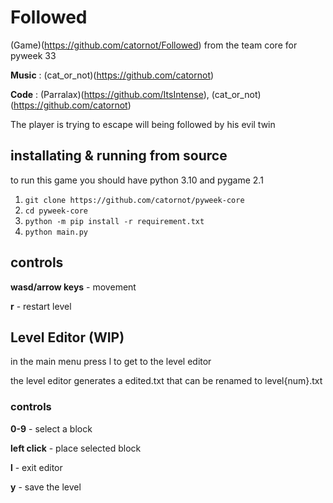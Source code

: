 # Followed
(Game)(https://github.com/catornot/Followed) from the team core for pyweek 33

**Music** : (cat_or_not)(https://github.com/catornot)

**Code** : (Parralax)(https://github.com/ItsIntense), (cat_or_not)(https://github.com/catornot)

The player is trying to escape will being followed by his evil twin

## installating & running from source
to run this game you should have python 3.10 and pygame 2.1

1. `git clone https://github.com/catornot/pyweek-core`
2. `cd pyweek-core`
3. `python -m pip install -r requirement.txt`
4. `python main.py`

## controls 
**wasd/arrow keys** - movement

**r** - restart level

## Level Editor (WIP)
in the main menu press l to get to the level editor

the level editor generates a edited.txt that can be renamed to level{num}.txt

### controls
**0-9** - select a block

**left click** - place selected block

**l** - exit editor

**y** - save the level
